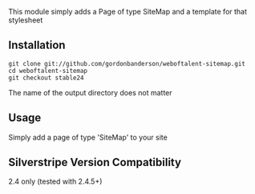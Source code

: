 This module simply adds a Page of type SiteMap and a template for that stylesheet

## Installation

    git clone git://github.com/gordonbanderson/weboftalent-sitemap.git
    cd weboftalent-sitemap
    git checkout stable24

The name of the output directory does not matter

## Usage

Simply add a page of type 'SiteMap' to your site

## Silverstripe Version Compatibility
2.4 only (tested with 2.4.5+)